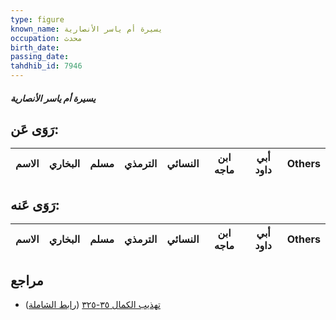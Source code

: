 ```yaml
---
type: figure
known_name: يسيرة أم ياسر الأنصارية
occupation: محدث
birth_date:
passing_date:
tahdhib_id: 7946
---
```

##### يسيرة أم ياسر الأنصارية

## رَوَى عَن:
| الاسم | البخاري | مسلم | الترمذي | النسائي | ابن ماجه | أبي داود | Others |
| ----- | ------- | ---- | ------- | ------- | -------- | -------- | ------ |
## رَوَى عَنه:
| الاسم | البخاري | مسلم | الترمذي | النسائي | ابن ماجه | أبي داود | Others |
| ----- | ------- | ---- | ------- | ------- | -------- | -------- | ------ |
## مراجع
- [تهذيب الكمال ٣٥-٣٢٥](obsidian://open?vault=Tahdhib-al-Kamal&file=Figures/٧٩٤٦-يسيرة%20أم%20ياسر%20الأنصارية) ([رابط الشاملة](https://shamela.ws/book/3722/18924))